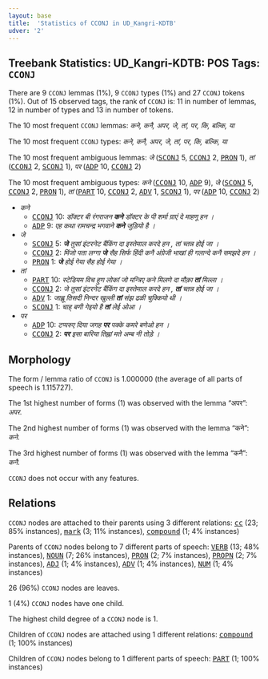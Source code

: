 ```yaml
---
layout: base
title:  'Statistics of CCONJ in UD_Kangri-KDTB'
udver: '2'
---
```


## Treebank Statistics: UD_Kangri-KDTB: POS Tags: `CCONJ`

There are 9 `CCONJ` lemmas (1%), 9 `CCONJ` types (1%) and 27 `CCONJ` tokens (1%).
Out of 15 observed tags, the rank of `CCONJ` is: 11 in number of lemmas, 12 in number of types and 13 in number of tokens.

The 10 most frequent `CCONJ` lemmas: <em>कने, कनै, अपर, जे, तां, पर, कि, बल्कि, या</em>

The 10 most frequent `CCONJ` types:  <em>कने, कनै, अपर, जे, तां, पर, कि, बल्कि, या</em>

The 10 most frequent ambiguous lemmas: <em>जे</em> (<tt><a href="xnr_kdtb-pos-SCONJ.html">SCONJ</a></tt> 5, <tt><a href="xnr_kdtb-pos-CCONJ.html">CCONJ</a></tt> 2, <tt><a href="xnr_kdtb-pos-PRON.html">PRON</a></tt> 1), <em>तां</em> (<tt><a href="xnr_kdtb-pos-CCONJ.html">CCONJ</a></tt> 2, <tt><a href="xnr_kdtb-pos-SCONJ.html">SCONJ</a></tt> 1), <em>पर</em> (<tt><a href="xnr_kdtb-pos-ADP.html">ADP</a></tt> 10, <tt><a href="xnr_kdtb-pos-CCONJ.html">CCONJ</a></tt> 2)

The 10 most frequent ambiguous types:  <em>कने</em> (<tt><a href="xnr_kdtb-pos-CCONJ.html">CCONJ</a></tt> 10, <tt><a href="xnr_kdtb-pos-ADP.html">ADP</a></tt> 9), <em>जे</em> (<tt><a href="xnr_kdtb-pos-SCONJ.html">SCONJ</a></tt> 5, <tt><a href="xnr_kdtb-pos-CCONJ.html">CCONJ</a></tt> 2, <tt><a href="xnr_kdtb-pos-PRON.html">PRON</a></tt> 1), <em>तां</em> (<tt><a href="xnr_kdtb-pos-PART.html">PART</a></tt> 10, <tt><a href="xnr_kdtb-pos-CCONJ.html">CCONJ</a></tt> 2, <tt><a href="xnr_kdtb-pos-ADV.html">ADV</a></tt> 1, <tt><a href="xnr_kdtb-pos-SCONJ.html">SCONJ</a></tt> 1), <em>पर</em> (<tt><a href="xnr_kdtb-pos-ADP.html">ADP</a></tt> 10, <tt><a href="xnr_kdtb-pos-CCONJ.html">CCONJ</a></tt> 2)


* <em>कने</em>
  * <tt><a href="xnr_kdtb-pos-CCONJ.html">CCONJ</a></tt> 10: <em>डॉक्टर बी रंगराजन <b>कने</b> डॉक्टर के पी शर्मा ग्राएं दे माहणू हन ।</em>
  * <tt><a href="xnr_kdtb-pos-ADP.html">ADP</a></tt> 9: <em>एह कथा रामचन्द्र भगवाने <b>कने</b> जुड़ियो है ।</em>
* <em>जे</em>
  * <tt><a href="xnr_kdtb-pos-SCONJ.html">SCONJ</a></tt> 5: <em><b>जे</b> तुसां इंटरनेट बैंकिंग दा इस्तेमाल करदे हन , तां च्तन्न होई जा ।</em>
  * <tt><a href="xnr_kdtb-pos-CCONJ.html">CCONJ</a></tt> 2: <em>मिंजो पता लग्गा <b>जे</b> सैह सिर्फ हिंदी कनै अंग्रेजी भाखां ही गलान्दे कनै समझदे हन ।</em>
  * <tt><a href="xnr_kdtb-pos-PRON.html">PRON</a></tt> 1: <em><b>जे</b> होई गेया सैह होई गेया ।</em>
* <em>तां</em>
  * <tt><a href="xnr_kdtb-pos-PART.html">PART</a></tt> 10: <em>स्टेडियम विच हुण लोकां जो मन्त्रिए कने मिलणे दा मौक़ा <b>तां</b> मिल्ला ।</em>
  * <tt><a href="xnr_kdtb-pos-CCONJ.html">CCONJ</a></tt> 2: <em>जे तुसां इंटरनेट बैंकिंग दा इस्तेमाल करदे हन , <b>तां</b> च्तन्न होई जा ।</em>
  * <tt><a href="xnr_kdtb-pos-ADV.html">ADV</a></tt> 1: <em>जाह्लू तिसदी निन्दर खुल्ली <b>तां</b> संझ ढळी चुक्कियो थी ।</em>
  * <tt><a href="xnr_kdtb-pos-SCONJ.html">SCONJ</a></tt> 1: <em>चाह् बणी गेइयो है <b>तां</b> लेई ओआ ।</em>
* <em>पर</em>
  * <tt><a href="xnr_kdtb-pos-ADP.html">ADP</a></tt> 10: <em>टप्परुए दिया जगह <b>पर</b> पक्के कमरे बणेओ हन ।</em>
  * <tt><a href="xnr_kdtb-pos-CCONJ.html">CCONJ</a></tt> 2: <em><b>पर</b> इसा बारिया तिह्नां मते अम्ब नी तोड़े ।</em>

## Morphology

The form / lemma ratio of `CCONJ` is 1.000000 (the average of all parts of speech is 1.115727).

The 1st highest number of forms (1) was observed with the lemma “अपर”: <em>अपर</em>.

The 2nd highest number of forms (1) was observed with the lemma “कने”: <em>कने</em>.

The 3rd highest number of forms (1) was observed with the lemma “कनै”: <em>कनै</em>.

`CCONJ` does not occur with any features.


## Relations

`CCONJ` nodes are attached to their parents using 3 different relations: <tt><a href="xnr_kdtb-dep-cc.html">cc</a></tt> (23; 85% instances), <tt><a href="xnr_kdtb-dep-mark.html">mark</a></tt> (3; 11% instances), <tt><a href="xnr_kdtb-dep-compound.html">compound</a></tt> (1; 4% instances)

Parents of `CCONJ` nodes belong to 7 different parts of speech: <tt><a href="xnr_kdtb-pos-VERB.html">VERB</a></tt> (13; 48% instances), <tt><a href="xnr_kdtb-pos-NOUN.html">NOUN</a></tt> (7; 26% instances), <tt><a href="xnr_kdtb-pos-PRON.html">PRON</a></tt> (2; 7% instances), <tt><a href="xnr_kdtb-pos-PROPN.html">PROPN</a></tt> (2; 7% instances), <tt><a href="xnr_kdtb-pos-ADJ.html">ADJ</a></tt> (1; 4% instances), <tt><a href="xnr_kdtb-pos-ADV.html">ADV</a></tt> (1; 4% instances), <tt><a href="xnr_kdtb-pos-NUM.html">NUM</a></tt> (1; 4% instances)

26 (96%) `CCONJ` nodes are leaves.

1 (4%) `CCONJ` nodes have one child.

The highest child degree of a `CCONJ` node is 1.

Children of `CCONJ` nodes are attached using 1 different relations: <tt><a href="xnr_kdtb-dep-compound.html">compound</a></tt> (1; 100% instances)

Children of `CCONJ` nodes belong to 1 different parts of speech: <tt><a href="xnr_kdtb-pos-PART.html">PART</a></tt> (1; 100% instances)


